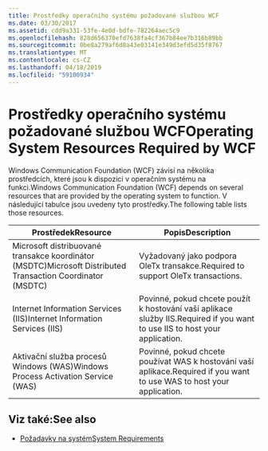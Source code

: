 ```yaml
---
title: Prostředky operačního systému požadované službou WCF
ms.date: 03/30/2017
ms.assetid: cdd9a331-53fe-4e0d-bdfe-782264aec5c9
ms.openlocfilehash: 828d656370efd7638fa4cf367b84ee7b316b89bb
ms.sourcegitcommit: 0be8a279af6d8a43e03141e349d3efd5d35f8767
ms.translationtype: MT
ms.contentlocale: cs-CZ
ms.lasthandoff: 04/18/2019
ms.locfileid: "59100934"
---
```

# <a name="operating-system-resources-required-by-wcf"></a><span data-ttu-id="6bd25-102">Prostředky operačního systému požadované službou WCF</span><span class="sxs-lookup"><span data-stu-id="6bd25-102">Operating System Resources Required by WCF</span></span>
<span data-ttu-id="6bd25-103">Windows Communication Foundation (WCF) závisí na několika prostředcích, které jsou k dispozici v operačním systému na funkci.</span><span class="sxs-lookup"><span data-stu-id="6bd25-103">Windows Communication Foundation (WCF) depends on several resources that are provided by the operating system to function.</span></span> <span data-ttu-id="6bd25-104">V následující tabulce jsou uvedeny tyto prostředky.</span><span class="sxs-lookup"><span data-stu-id="6bd25-104">The following table lists those resources.</span></span>  
  
|<span data-ttu-id="6bd25-105">Prostředek</span><span class="sxs-lookup"><span data-stu-id="6bd25-105">Resource</span></span>|<span data-ttu-id="6bd25-106">Popis</span><span class="sxs-lookup"><span data-stu-id="6bd25-106">Description</span></span>|  
|--------------|-----------------|  
|<span data-ttu-id="6bd25-107">Microsoft distribuované transakce koordinátor (MSDTC)</span><span class="sxs-lookup"><span data-stu-id="6bd25-107">Microsoft Distributed Transaction Coordinator (MSDTC)</span></span>|<span data-ttu-id="6bd25-108">Vyžadovaný jako podpora OleTx transakce.</span><span class="sxs-lookup"><span data-stu-id="6bd25-108">Required to support OleTx transactions.</span></span>|  
|<span data-ttu-id="6bd25-109">Internet Information Services (IIS)</span><span class="sxs-lookup"><span data-stu-id="6bd25-109">Internet Information Services (IIS)</span></span>|<span data-ttu-id="6bd25-110">Povinné, pokud chcete použít k hostování vaší aplikace služby IIS.</span><span class="sxs-lookup"><span data-stu-id="6bd25-110">Required if you want to use IIS to host your application.</span></span>|  
|<span data-ttu-id="6bd25-111">Aktivační služba procesů Windows (WAS)</span><span class="sxs-lookup"><span data-stu-id="6bd25-111">Windows Process Activation Service (WAS)</span></span>|<span data-ttu-id="6bd25-112">Povinné, pokud chcete používat WAS k hostování vaší aplikace.</span><span class="sxs-lookup"><span data-stu-id="6bd25-112">Required if you want to use WAS to host your application.</span></span>|  
  
## <a name="see-also"></a><span data-ttu-id="6bd25-113">Viz také:</span><span class="sxs-lookup"><span data-stu-id="6bd25-113">See also</span></span>

- [<span data-ttu-id="6bd25-114">Požadavky na systém</span><span class="sxs-lookup"><span data-stu-id="6bd25-114">System Requirements</span></span>](../../../docs/framework/wcf/wcf-system-requirements.md)
